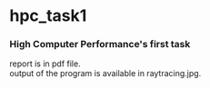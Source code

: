 # hpc_task1
### High Computer Performance's first task

report is in pdf file.<br>
output of the program is available in raytracing.jpg.
